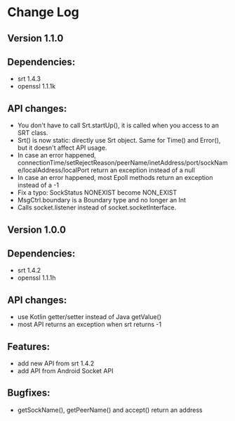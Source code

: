 Change Log
==========

Version 1.1.0
-------------

## Dependencies:
- srt 1.4.3
- openssl 1.1.1k

## API changes:
- You don't have to call Srt.startUp(), it is called when you access to an SRT class.
- Srt() is now static: directly use Srt object. Same for Time() and Error(), but it doesn't affect API usage.
- In case an error happened, connectionTime/setRejectReason/peerName/inetAddress/port/sockName/localAddress/localPort return an exception instead of a null
- In case an error happened, most Epoll methods return an exception instead of a -1
- Fix a typo: SockStatus NONEXIST become NON_EXIST
- MsgCtrl.boundary is a Boundary type and no longer an Int
- Calls socket.listener instead of socket.socketInterface.

Version 1.0.0
-------------

## Dependencies:
- srt 1.4.2
- openssl 1.1.1h

## API changes:
- use Kotlin getter/setter instead of Java getValue()
- most API returns an exception when srt returns -1

## Features:
- add new API from srt 1.4.2
- add API from Android Socket API

## Bugfixes:
- getSockName(), getPeerName() and accept() return an address

